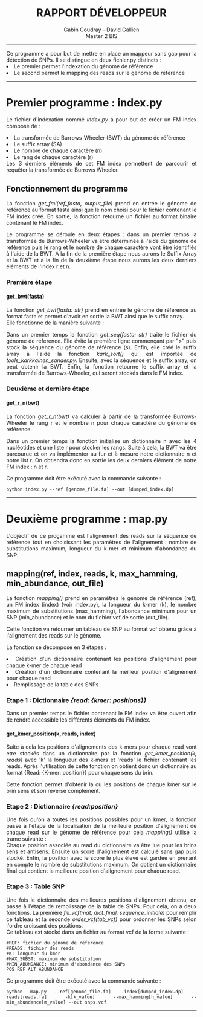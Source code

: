 <center><h1> RAPPORT DÉVELOPPEUR </h1> 
Gabin Coudray - David Gallien
<br>Master 2 BIS</center>
<hr>


<div align="justify">
Ce programme a pour but de mettre en place un mappeur sans gap pour la détection de 
SNPs.
Il se distingue en deux fichier.py distincts :
<li>Le premier permet l'indexation du génome de référence</li>
<li>Le second permet le mapping des reads sur le génome de référence</li>
<hr>


<h1>Premier programme : index.py</h1>

Le fichier d'indexation nommé <i>index.py</i> a pour but de créer un FM index 
composé de :
<li> La transformée de Burrows-Wheeler (BWT) du génome de référence </li>
<li> Le suffix array (SA)</li>
<li> Le nombre de chaque caractère (n) </li>
<li> Le rang de chaque caractère (r)</li>
Les 3 derniers éléments de cet FM index permettent de parcourir et requêter
la transformée de Burrows Wheeler.


<h2>Fonctionnement du programme </h2>
La fonction <i>get_fmi(ref_fasta, output_file)</i> prend en entrée le génome de 
référence au format fasta ainsi que le nom choisi pour le fichier contenant le FM 
index créé. En sortie, la fonction retourne un fichier au format binaire contenant 
le FM index.

Le programme se déroule en deux étapes : dans un premier temps la transformée de 
Burrows-Wheeler va être déterminée à l'aide du génome de référence puis le rang et le
nombre de chaque caractère vont être identifiés à l'aide de la BWT.
A la fin de la première étape nous aurons le Suffix Array et la BWT et à la fin de 
la deuxième étape nous aurons les deux derniers éléments de l'index r et n.

<h3> Première étape </h3>
<h4> get_bwt(fasta) </h4>
La fonction <i>get_bwt(fasta: str)</i> prend en entrée le génome de référence au 
format fasta et permet d'avoir en sortie la BWT ainsi que le suffix array.
<br>Elle fonctionne de la manière suivante : 

Dans un premier temps la fonction <i>get_seq(fasta: str)</i> traite le fichier du 
génome de réference. Elle évite la première ligne commençant par ">" puis stock
la séquence du génome de référence (s). Enfin, elle créé le suffix array à l'aide 
la fonction <i>kark_sort()</i> qui est importée de <i>tools_karkkainen_sander.py</i>.
Ensuite, avec la séquence et le suffix array, on peut obtenir la BWT.
Enfin, la fonction retourne le suffix array et la transformée de 
Burrows-Wheeler, qui seront stockés dans le FM index.

<h3> Deuxième et dernière étape</h3>
<h4> get_r_n(bwt) </h4>
  
La fonction <i>get_r_n(bwt)</i> va calculer à partir de la transformée 
Burrows-Wheeler le rang r et le nombre n pour chaque caractère du génome de référence.

Dans un premier temps la fonction initialise un dictionnaire n avec les 4 nucléotides
et une liste r pour stocker les rangs.
Suite à cela, la BWT va être parcourue et on va implémenter au fur et à mesure 
notre dictionnaire n et notre list r. On obtiendra donc en sortie les deux derniers
élément de notre FM index : n et r. 

Ce programme doit être exécuté avec la commande suivante :

    python index.py --ref [genome_file.fa] --out [dumped_index.dp]
<hr>

<h1>Deuxième programme : map.py </h1> 
L'objectif de ce progamme est l'alignement des reads sur la séquence de référence 
tout en choisissant les paramètres de l'alignement : nombre de substitutions maximum, 
longueur du k-mer et minimum d'abondance du SNP.

</div>
<h2> mapping(ref, index, reads, k, max_hamming, min_abundance, out_file) </h2>
<div align="justify">

La fonction <i>mapping()</i> prend en paramètres le génome de référence (ref), un
FM index (index) (voir index.py), la longueur du k-mer (k), le nombre maximum de 
substitutions (max_hamming), l'abondance minimum pour un SNP (min_abundance) et 
le nom du fichier vcf de sortie (out_file).

Cette fonction va retourner un tableau de SNP au format vcf obtenu grâce à 
l'alignement des reads sur le génome.

La fonction se décompose en 3 étapes :

<li>Création d'un dictionnaire contenant les positions d'alignement pour chaque 
k-mer de chaque read</li>
<li>Création d'un dictionnaire contenant la meilleur position d'alignement pour 
chaque read</li>
<li>Remplissage de la table des SNPs</li>

<h3> Etape 1 : Dictionnaire <i>{read: {kmer: positions}}</i> </h3>
Dans un premier temps le fichier contenant le FM index va être ouvert afin de rendre 
accessible les différents éléments du FM index.


<h4> get_kmer_position(k, reads, index) </h3>
Suite à cela les positions d'alignements des k-mers pour chaque read vont etre 
stockés dans un dictionnaire par la fonction <i>get_kmer_position(k, reads)</i>
avec 'k' la longueur des k-mers et 'reads' le fichier contenant les reads. 
Après l'utilisation de cette fonction on obtient donc un dictionnaire au format 
{Read: {K-mer: position}} pour chaque sens du brin.

Cette fonction permet d'obtenir la ou les positions de chaque kmer sur le brin sens 
et son reverse complement.

<h3> Etape 2 : Dictionnaire <i>{read:position}</i> </h3>
Une fois qu'on a toutes les positions possibles pour un kmer, la fonction passe à 
l'étape de la localisation de la meilleure position d'alignement de chaque read sur
le génome de référence pour cela <i>mapping()</i> utilise la trame suivante :
<br> Chaque position associée au read du dictionnaire va être lue pour les brins sens
et antisens. Ensuite un score d'alignement est calculé sans gap puis stocké. Enfin,
la position avec le score le plus élevé est gardée en prenant en compte le nombre de
substitutions maximum. On obtient un dictionnaire final qui contient la meilleure 
position d'alignement pour chaque read.

<h3> Etape 3 : Table SNP </h3>
Une fois le dictionnaire des meilleures positions d'alignement obtenu, on passe à 
l'étape de remplissage de la table de SNPs.
Pour cela, on a deux fonctions. La première 
<i>fill_vcf(mat, dict_final, sequence_initiale)</i>
pour remplir ce tableau et la seconde <i>order_vcf(tab_vcf)</i>
pour ordonner les SNPs selon l'ordre croissant des positions.
<br> Ce tableau est stocké dans un fichier au format vcf de la forme suivante :

    #REF: fichier du génome de référence
    #READS: fichier des reads
    #K: longueur du kmer
    #MAX_SUBST: maximum de substitution
    #MIN_ABUNDANCE: minimum d'abondance des SNPs
    POS REF ALT ABUNDANCE

Ce programme doit être exécuté avec la commande suivante :

    python map.py --ref[genome_file.fa] --index[dumped_index.dp] --reads[reads.fa] -k[k_value] --max_hamming[h_value] --min_abundance[m_value] --out snps.vcf

</div>
<hr>

  





